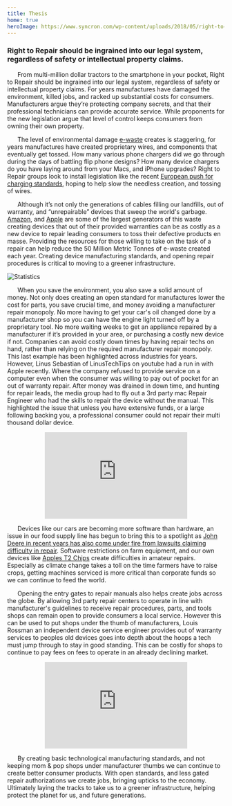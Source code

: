 ```yaml
---
title: Thesis
home: true
heroImage: https://www.syncron.com/wp-content/uploads/2018/05/right-to-repair-after-sales-service.jpg
---
```


### Right to Repair should be ingrained into our legal system, regardless of safety or intellectual property claims.

&nbsp;&nbsp;&nbsp;&nbsp;&nbsp;&nbsp;From multi-million dollar tractors to the smartphone in your pocket, Right to Repair should be ingrained into our legal system, regardless of safety or intellectual property claims. For years manufactures have damaged the environment, killed jobs, and racked up substantial costs for consumers. Manufacturers argue they’re protecting company secrets, and that their professional technicians can provide accurate service. While proponents for the new legislation argue that level of control keeps consumers from owning their own property.

&nbsp;&nbsp;&nbsp;&nbsp;&nbsp;&nbsp;The level of environmental damage [e-waste](https://www.deschutes.org/solidwaste/page/electronic-waste-e-waste) creates is staggering, for years manufactures have created proprietary wires, and components that eventually get tossed. How many various phone chargers did we go through during the days of battling flip phone designs? How many device chargers do you have laying around from your Macs, and iPhone upgrades? Right to Repair groups look to install legislation like the recent [European push for charging standards](https://www.reuters.com/technology/eu-deal-single-mobile-charging-port-by-year-end-is-possible-lawmaker-says-2022-02-15/), hoping to help slow the needless creation, and tossing of wires. 

&nbsp;&nbsp;&nbsp;&nbsp;&nbsp;&nbsp;Although it’s not only the generations of cables filling our landfills, out of warranty, and “unrepairable” devices that sweep the world's garbage. [Amazon](https://www.ifixit.com/News/35189/its-time-to-stop-making-excuses-for-amazons-disposable-tech), and [Apple](https://globuswarwick.com/2021/01/21/the-e-waste-problem-a-case-study-of-apple/) are some of the largest generators of this waste creating devices that out of their provided warranties can be as costly as a new device to repair leading consumers to toss their defective products en masse. Providing the resources for those willing to take on the task of a repair can help reduce the 50 Million Metric Tonnes of e-waste created each year. Creating device manufacturing standards, and opening repair procedures is critical to moving to a greener infrastructure. 

![Statistics](https://i.imgur.com/TiwUQrd.png)

&nbsp;&nbsp;&nbsp;&nbsp;&nbsp;&nbsp;When you save the environment, you also save a solid amount of money. Not only does creating an open standard for manufactures lower the cost for parts, you save crucial time, and money avoiding a manufacturer repair monopoly. No more having to get your car's oil changed done by a manufacturer shop so you can have the engine light turned off by a proprietary tool. No more waiting weeks to get an appliance repaired by a manufacturer if it’s provided in your area, or purchasing a costly new device if not. Companies can avoid costly down times by having repair techs on hand, rather than relying on the required manufacturer repair monopoly. This last example has been highlighted across industries for years. However, Linus Sebastian of LinusTechTips on youtube had a run in with Apple recently. Where the company refused to provide service on a computer even when the consumer was willing to pay out of pocket for an out of warranty repair. After money was drained in down time, and hunting for repair leads, the media group had to fly out a 3rd party mac Repair Engineer who had the skills to repair the device without the manual. This highlighted the issue that unless you have extensive funds, or a large following backing you, a professional consumer could not repair their multi thousand dollar device.

<p style="text-align:center;">
<iframe width="330" height="200" src="https://www.youtube.com/embed/9-NU7yOSElE" title="YouTube video player" frameborder="0" allow="accelerometer; autoplay; clipboard-write; encrypted-media; gyroscope; picture-in-picture" allowfullscreen></iframe>
</p>

&nbsp;&nbsp;&nbsp;&nbsp;&nbsp;&nbsp;Devices like our cars are becoming more software than hardware, an issue in our food supply line has begun to bring this to a spotlight as [John Deere in recent years has also come under fire from lawsuits claiming difficulty in repair](https://www.dtnpf.com/agriculture/web/ag/equipment/article/2022/03/02/john-deere-faces-growing-list-right). Software restrictions on farm equipment, and our own devices like [Apples T2 Chips](https://en.wikipedia.org/wiki/Apple_T2) create difficulties in amateur repairs. Especially as climate change takes a toll on the time farmers have to raise crops, getting machines serviced is more critical than corporate funds so we can continue to feed the world.

&nbsp;&nbsp;&nbsp;&nbsp;&nbsp;&nbsp;Opening the entry gates to repair manuals also helps create jobs across the globe. By allowing 3rd party repair centers to operate in line with manufacturer's guidelines to receive repair procedures, parts, and tools shops can remain open to provide consumers a local service. However this can be used to put shops under the thumb of manufacturers, Louis Rossman an independent device service engineer provides out of warranty services to peoples old devices goes into depth about the hoops a tech must jump through to stay in good standing. This can be costly for shops to continue to pay fees on fees to operate in an already declining market. 

<p style="text-align:center;">
<iframe width="330" height="200" src="https://www.youtube.com/embed/lDfu-tOf5ME" title="YouTube video player" frameborder="0" allow="accelerometer; autoplay; clipboard-write; encrypted-media; gyroscope; picture-in-picture" allowfullscreen></iframe>
</p>

&nbsp;&nbsp;&nbsp;&nbsp;&nbsp;&nbsp;By creating basic technological manufacturing standards, and not keeping mom & pop shops under manufacturer thumbs we can continue to create better consumer products. With open standards, and less gated repair authorizations we create jobs, bringing upticks to the economy. Ultimately laying the tracks to take us to a greener infrastructure, helping protect the planet for us, and future generations.
